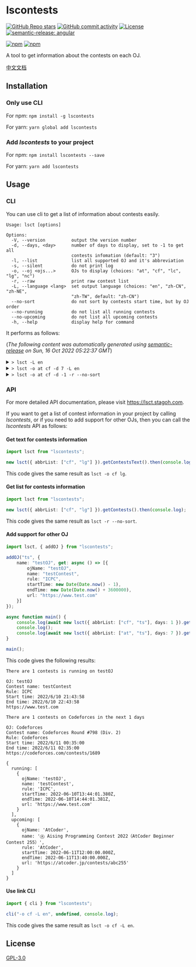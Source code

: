 # lscontests

[![GitHub Repo stars](https://img.shields.io/github/stars/StableAgOH/lscontests?style=social)](https://github.com/StableAgOH/lscontests)
[![GitHub commit activity](https://img.shields.io/github/commit-activity/m/StableAgOH/lscontests?logo=github)](https://github.com/StableAgOH/lscontests)
[![License](https://img.shields.io/github/license/StableAgOH/lscontests)](https://github.com/StableAgOH/lscontests)
[![semantic-release: angular](https://img.shields.io/badge/semantic--release-angular-e10079?logo=semantic-release)](https://github.com/semantic-release/semantic-release)

[![npm](https://img.shields.io/npm/v/lscontests?logo=npm)](https://www.npmjs.com/package/lscontests)
[![npm](https://img.shields.io/npm/dw/lscontests?logo=npm)](https://www.npmjs.com/package/lscontests)

A tool to get information about the contests on each OJ.

[中文文档](https://github.com/StableAgOH/lscontests/blob/main/README-zh-CN.md)

## Installation

### Only use CLI

For npm: `npm install -g lscontests`

For yarn: `yarn global add lscontests`

### Add *lscontests* to your project

For npm: `npm install lscontests --save`

For yarn: `yarn add lscontests`

## Usage

### CLI

You can use cli to get a list of information about contests easily.

<!-- block_help begin -->
```text
Usage: lsct [options]

Options:
  -V, --version          output the version number
  -d, --days, <day>      number of days to display, set to -1 to get all
                         contests infomation (default: "3")
  -l, --list             list all supported OJ and it's abbreviation
  -s, --silent           do not print log
  -o, --oj <ojs...>      OJs to display (choices: "at", "cf", "lc", "lg", "nc")
  -r, --raw              print raw contest list
  -L, --language <lang>  set output language (choices: "en", "zh-CN", "zh-NE",
                         "zh-TW", default: "zh-CN")
  --no-sort              do not sort by contests start time, but by OJ order
  --no-running           do not list all running contests
  --no-upcoming          do not list all upcoming contests
  -h, --help             display help for command
```
<!-- block_help end -->

It performs as follows:

<!-- block_cli begin -->
(*The following content was automatically generated using [semantic-release](https://github.com/semantic-release/semantic-release) on Sun, 16 Oct 2022 05:22:37 GMT*)

<details>
<summary> <code>> lsct -L en</code> </summary>

```text
There are no running contests on AtCoder,Codeforces,LeetCode,Luogu,NowCoder

There are 3 contests on AtCoder,Codeforces in the next 3 days

OJ: AtCoder
Contest name: Ⓐ AtCoder Regular Contest 151
Rule: AtCoder
Start time: 10/16/2022, 12:00:00
End time: 10/16/2022, 14:00:00
https://atcoder.jp/contests/arc151

OJ: Codeforces
Contest name: Codeforces Round  #828 (Div. 3)
Rule: ICPC
Start time: 10/16/2022, 14:35:00
End time: 10/16/2022, 16:50:00
https://codeforces.com/contests/1744

OJ: Codeforces
Contest name: Educational Codeforces Round 137 (Rated for Div. 2)
Rule: ICPC
Start time: 10/17/2022, 14:35:00
End time: 10/17/2022, 16:35:00
https://codeforces.com/contests/1743
```

</details>

<details>
<summary> <code>> lsct -o at cf -d 7 -L en</code> </summary>

```text
There are no running contests on AtCoder,Codeforces

There are 5 contests on AtCoder,Codeforces in the next 7 days

OJ: AtCoder
Contest name: Ⓐ AtCoder Regular Contest 151
Rule: AtCoder
Start time: 10/16/2022, 12:00:00
End time: 10/16/2022, 14:00:00
https://atcoder.jp/contests/arc151

OJ: Codeforces
Contest name: Codeforces Round  #828 (Div. 3)
Rule: ICPC
Start time: 10/16/2022, 14:35:00
End time: 10/16/2022, 16:50:00
https://codeforces.com/contests/1744

OJ: Codeforces
Contest name: Educational Codeforces Round 137 (Rated for Div. 2)
Rule: ICPC
Start time: 10/17/2022, 14:35:00
End time: 10/17/2022, 16:35:00
https://codeforces.com/contests/1743

OJ: Codeforces
Contest name: Educational Codeforces Round 138 (Rated for Div. 2)
Rule: ICPC
Start time: 10/20/2022, 14:35:00
End time: 10/20/2022, 16:35:00
https://codeforces.com/contests/1749

OJ: AtCoder
Contest name: Ⓐ キーエンスプログラミングコンテスト 2022（AtCoder Beginner Contest 274）
Rule: AtCoder
Start time: 10/22/2022, 12:00:00
End time: 10/22/2022, 13:40:00
https://atcoder.jp/contests/abc274
```

</details>

<details>
<summary> <code>> lsct -o at cf -d -1 -r --no-sort</code> </summary>

```json
{
  "running": [],
  "upcoming": [
    {
      "ojName": "AtCoder",
      "name": "Ⓐ AtCoder Regular Contest 151",
      "rule": "AtCoder",
      "startTime": "2022-10-16T12:00:00.000Z",
      "endTime": "2022-10-16T14:00:00.000Z",
      "url": "https://atcoder.jp/contests/arc151"
    },
    {
      "ojName": "AtCoder",
      "name": "Ⓐ キーエンスプログラミングコンテスト2022（AtCoder Beginner Contest 274）",
      "rule": "AtCoder",
      "startTime": "2022-10-22T12:00:00.000Z",
      "endTime": "2022-10-22T13:40:00.000Z",
      "url": "https://atcoder.jp/contests/abc274"
    },
    {
      "ojName": "AtCoder",
      "name": "Ⓐ AtCoder Beginner Contest 275",
      "rule": "AtCoder",
      "startTime": "2022-10-29T12:00:00.000Z",
      "endTime": "2022-10-29T13:40:00.000Z",
      "url": "https://atcoder.jp/contests/abc275"
    },
    {
      "ojName": "AtCoder",
      "name": "Ⓗ TOYOTA MOTOR CORPORATION Programming Contest 2022（AtCoder Heuristic Contest 015）",
      "rule": "AtCoder",
      "startTime": "2022-10-30T06:00:00.000Z",
      "endTime": "2022-10-30T10:00:00.000Z",
      "url": "https://atcoder.jp/contests/ahc015"
    },
    {
      "ojName": "Codeforces",
      "name": "Codeforces Round  #828 (Div. 3)",
      "rule": "ICPC",
      "startTime": "2022-10-16T14:35:00.000Z",
      "endTime": "2022-10-16T16:50:00.000Z",
      "url": "https://codeforces.com/contests/1744"
    },
    {
      "ojName": "Codeforces",
      "name": "Educational Codeforces Round 137 (Rated for Div. 2)",
      "rule": "ICPC",
      "startTime": "2022-10-17T14:35:00.000Z",
      "endTime": "2022-10-17T16:35:00.000Z",
      "url": "https://codeforces.com/contests/1743"
    },
    {
      "ojName": "Codeforces",
      "name": "Educational Codeforces Round 138 (Rated for Div. 2)",
      "rule": "ICPC",
      "startTime": "2022-10-20T14:35:00.000Z",
      "endTime": "2022-10-20T16:35:00.000Z",
      "url": "https://codeforces.com/contests/1749"
    },
    {
      "ojName": "Codeforces",
      "name": "Codeforces Round (Div. 2)",
      "rule": "Codeforces",
      "startTime": "2022-10-23T10:05:00.000Z",
      "endTime": "2022-10-23T12:05:00.000Z",
      "url": "https://codeforces.com/contests/1732"
    },
    {
      "ojName": "Codeforces",
      "name": "Codeforces Round (Div. 1 + Div. 2)",
      "rule": "Codeforces",
      "startTime": "2022-10-29T09:05:00.000Z",
      "endTime": "2022-10-29T11:05:00.000Z",
      "url": "https://codeforces.com/contests/1740"
    },
    {
      "ojName": "Codeforces",
      "name": "Codeforces Round (Div. 2)",
      "rule": "Codeforces",
      "startTime": "2022-11-04T14:35:00.000Z",
      "endTime": "2022-11-04T16:35:00.000Z",
      "url": "https://codeforces.com/contests/1747"
    },
    {
      "ojName": "Codeforces",
      "name": "Codeforces Round (Div. 1 + Div. 2)",
      "rule": "Codeforces",
      "startTime": "2022-11-06T14:35:00.000Z",
      "endTime": "2022-11-06T16:35:00.000Z",
      "url": "https://codeforces.com/contests/1750"
    },
    {
      "ojName": "Codeforces",
      "name": "Codeforces Round (Div. 2)",
      "rule": "Codeforces",
      "startTime": "2022-12-27T14:35:00.000Z",
      "endTime": "2022-12-27T16:35:00.000Z",
      "url": "https://codeforces.com/contests/1731"
    }
  ]
}
```

</details>
<!-- block_cli end -->

### API

For more detailed API documentation, please visit <https://lsct.stagoh.com>.

If you want to get a list of contest information in your project by calling *lscontests*, or if you need to add support for other OJs, then you can call the *lscontests* API as follows:

#### Get text for contests information

```typescript
import lsct from "lscontests";

new lsct({ abbrList: ["cf", "lg"] }).getContestsText().then(console.log);
```

This code gives the same result as `lsct -o cf lg`.

#### Get list for contests information

```typescript
import lsct from "lscontests";

new lsct({ abbrList: ["cf", "lg"] }).getContests().then(console.log);
```

This code gives the same result as `lsct -r --no-sort`.

#### Add support for other OJ

```typescript
import lsct, { addOJ } from "lscontests";

addOJ("ts", {
    name: "testOJ", get: async () => [{
        ojName: "testOJ",
        name: "testContest",
        rule: "ICPC",
        startTime: new Date(Date.now() - 1),
        endTime: new Date(Date.now() + 3600000),
        url: "https://www.test.com"
    }]
});

async function main() {
    console.log(await new lsct({ abbrList: ["cf", "ts"], days: 1 }).getContestsText("en"));
    console.log();
    console.log(await new lsct({ abbrList: ["at", "ts"], days: 7 }).getContests());
}

main();
```

This code gives the following results:

```text
There are 1 contests is running on testOJ

OJ: testOJ
Contest name: testContest
Rule: ICPC
Start time: 2022/6/10 21:43:58
End time: 2022/6/10 22:43:58
https://www.test.com

There are 1 contests on Codeforces in the next 1 days

OJ: Codeforces
Contest name: Codeforces Round #798 (Div. 2)
Rule: Codeforces
Start time: 2022/6/11 00:35:00
End time: 2022/6/11 02:35:00
https://codeforces.com/contests/1689

{
  running: [
    {
      ojName: 'testOJ',
      name: 'testContest',
      rule: 'ICPC',
      startTime: 2022-06-10T13:44:01.380Z,
      endTime: 2022-06-10T14:44:01.381Z,
      url: 'https://www.test.com'
    }
  ],
  upcoming: [
    {
      ojName: 'AtCoder',
      name: 'Ⓐ Aising Programming Contest 2022（AtCoder Beginner Contest 255）',
      rule: 'AtCoder',
      startTime: 2022-06-11T12:00:00.000Z,
      endTime: 2022-06-11T13:40:00.000Z,
      url: 'https://atcoder.jp/contests/abc255'
    }
  ]
}
```

#### Use link CLI

```typescript
import { cli } from "lscontests";

cli("-o cf -L en", undefined, console.log);
```

This code gives the same result as `lsct -o cf -L en`.

## License

[GPL-3.0](https://www.gnu.org/licenses/gpl-3.0.html)

